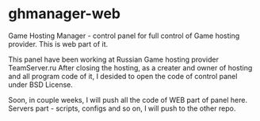 ghmanager-web
=============

Game Hosting Manager - control panel for full control of Game hosting provider. This is web part of it.

This panel have been working at Russian Game hosting provider TeamServer.ru
After closing the hosting, as a creater and owner of hosting and all program code of it,
I desided to open the code of control panel under BSD License.

Soon, in couple weeks, I will push all the code of WEB part of panel here.
Servers part - scripts, configs and so on, I will push to the other repo.

